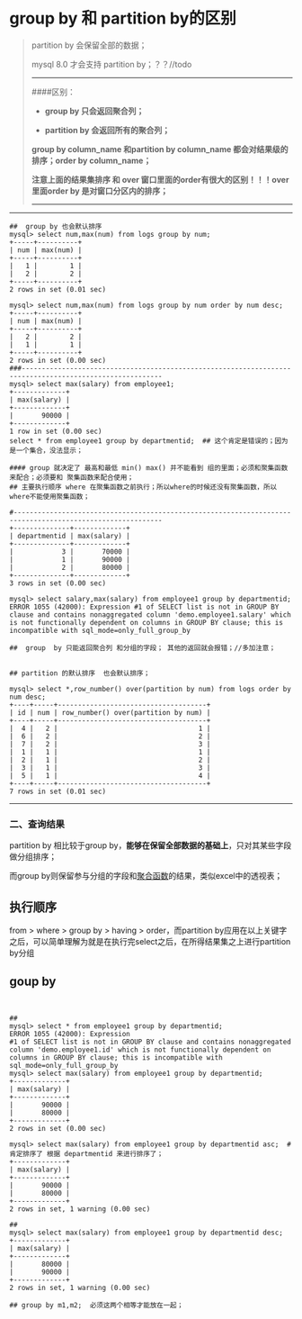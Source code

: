 # group by 和 partition by的区别

>partition by 会保留全部的数据；
>
>mysql 8.0 才会支持 partition by；？？//todo
>
>---
>
>
>
>####区别：
>
>* **group by 只会返回聚合列；**
>
>* **partition by 会返回所有的聚合列；**
>
>**group by column_name 和partition by column_name 都会对结果级的排序；order by  column_name；**
>
>**注意上面的结果集排序   和  over 窗口里面的order有很大的区别！！！over里面order by 是对窗口分区内的排序；**
>
>------------------
>
>

----

````mysql
##  group by 也会默认排序  
mysql> select num,max(num) from logs group by num;
+-----+----------+
| num | max(num) |
+-----+----------+
|   1 |        1 |
|   2 |        2 |
+-----+----------+
2 rows in set (0.01 sec)

mysql> select num,max(num) from logs group by num order by num desc;
+-----+----------+
| num | max(num) |
+-----+----------+
|   2 |        2 |
|   1 |        1 |
+-----+----------+
2 rows in set (0.00 sec)
###---------------------------------------------------------------------------------------------------------
mysql> select max(salary) from employee1;
+-------------+
| max(salary) |
+-------------+
|       90000 |
+-------------+
1 row in set (0.00 sec)
select * from employee1 group by departmentid;  ## 这个肯定是错误的；因为是一个集合，没法显示；

#### group 就决定了 最高和最低 min() max() 并不能看到 组的里面；必须和聚集函数来配合；必须要和 聚集函数来配合使用；
## 主要执行顺序 where 在聚集函数之前执行；所以where的时候还没有聚集函数，所以where不能使用聚集函数；

#-----------------------------------------------------------------------------------------------------------
+--------------+-------------+
| departmentid | max(salary) |
+--------------+-------------+
|            3 |       70000 |
|            1 |       90000 |
|            2 |       80000 |
+--------------+-------------+
3 rows in set (0.00 sec)

mysql> select salary,max(salary) from employee1 group by departmentid;
ERROR 1055 (42000): Expression #1 of SELECT list is not in GROUP BY clause and contains nonaggregated column 'demo.employee1.salary' which is not functionally dependent on columns in GROUP BY clause; this is incompatible with sql_mode=only_full_group_by

##  group  by 只能返回聚合列 和分组的字段； 其他的返回就会报错；//多加注意；


## partition 的默认排序  也会默认排序；

mysql> select *,row_number() over(partition by num) from logs order by num desc;
+----+-----+-------------------------------------+
| id | num | row_number() over(partition by num) |
+----+-----+-------------------------------------+
|  4 |   2 |                                   1 |
|  6 |   2 |                                   2 |
|  7 |   2 |                                   3 |
|  1 |   1 |                                   1 |
|  2 |   1 |                                   2 |
|  3 |   1 |                                   3 |
|  5 |   1 |                                   4 |
+----+-----+-------------------------------------+
7 rows in set (0.01 sec)
````





---



### 二、查询结果

partition by 相比较于group by，**能够在保留全部数据的基础上**，只对其某些字段做分组排序；

而group by则保留参与分组的字段和[聚合函数](https://so.csdn.net/so/search?q=聚合函数&spm=1001.2101.3001.7020)的结果，类似excel中的透视表；

## 执行顺序

from > where > group by > having > order，而partition by应用在以上关键字之后，可以简单理解为就是在执行完select之后，在所得结果集之上进行partition by分组

## goup by

``````mysql


##  
mysql> select * from employee1 group by departmentid;
ERROR 1055 (42000): Expression 
#1 of SELECT list is not in GROUP BY clause and contains nonaggregated column 'demo.employee1.id' which is not functionally dependent on columns in GROUP BY clause; this is incompatible with sql_mode=only_full_group_by
mysql> select max(salary) from employee1 group by departmentid;
+-------------+
| max(salary) |
+-------------+
|       90000 |
|       80000 |
+-------------+
2 rows in set (0.00 sec)

mysql> select max(salary) from employee1 group by departmentid asc;  # 肯定排序了 根据 departmentid 来进行排序了；
+-------------+
| max(salary) |
+-------------+
|       90000 |
|       80000 |
+-------------+
2 rows in set, 1 warning (0.00 sec)

## 
mysql> select max(salary) from employee1 group by departmentid desc;
+-------------+
| max(salary) |
+-------------+
|       80000 |
|       90000 |
+-------------+
2 rows in set, 1 warning (0.00 sec)

## group by m1,m2;  必须这两个相等才能放在一起；


``````

